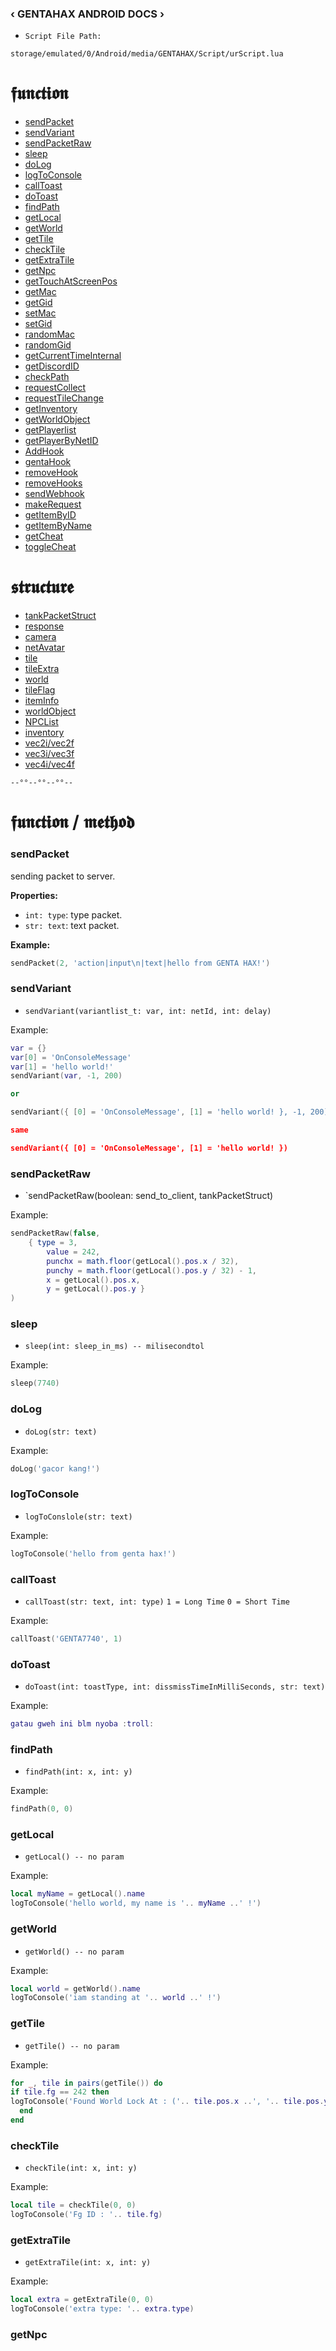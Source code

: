### ‹ GENTAHAX ANDROID DOCS ›

* `Script File Path:`
```
storage/emulated/0/Android/media/GENTAHAX/Script/urScript.lua
```

# 𝖋𝖚𝖓𝖈𝖙𝖎𝖔𝖓

* [sendPacket](#sendpacket)
* [sendVariant](#sendvariant)
* [sendPacketRaw](#sendpacketraw)
* [sleep](#sleep)
* [doLog](#dolog)
* [logToConsole](#logToConsole)
* [callToast](#callToast)
* [doToast](#dotoast)
* [findPath](#findpath)
* [getLocal](#getlocal)
* [getWorld](#getworld)
* [getTile](#gettile)
* [checkTile](#checktile)
* [getExtraTile](#getextratile)
* [getNpc](#getnpc)
* [getTouchAtScreenPos](#gettouchatscreenpos)
* [getMac](#getmac)
* [getGid](#getgid)
* [setMac](#setmac)
* [setGid](#setgid)
* [randomMac](#randommac)
* [randomGid](#randomgid)
* [getCurrentTimeInternal](#getcurrenttimeinternal)
* [getDiscordID](#getdiscordid)
* [checkPath](#checkpath)
* [requestCollect](#requestCollect)
* [requestTileChange](#requesttilechange)
* [getInventory](#getinventory)
* [getWorldObject](#getworldobject)
* [getPlayerlist](#getplayerlist)
* [getPlayerByNetID](#getplayerbynteid)
* [AddHook](#addhook)
* [gentaHook](#gentahook)
* [removeHook](#removehook)
* [removeHooks](#removehooks)
* [sendWebhook](#sendwebhook)
* [makeRequest](#makerequest)
* [getItemByID](#getitembyid)
* [getItemByName](#getitembyname)
* [getCheat](#getcheat)
* [toggleCheat](#togglecheat)

# 𝖘𝖙𝖗𝖚𝖈𝖙𝖚𝖗𝖊

* [tankPacketStruct](#tankpacketstruct)
* [response](#response)
* [camera](#camera)
* [netAvatar](#netavatar)
* [tile](#tile)
* [tileExtra](#tileextra)
* [world](#world)
* [tileFlag](#tileflag)
* [itemInfo](#iteminfo)
* [worldObject](#worldobject)
* [NPCList](#npclist)
* [inventory](#inventory)
* [vec2i/vec2f](#vec2i/vec2)
* [vec3i/vec3f](#vec3i/vec3f)
* [vec4i/vec4f](#vec4i/vec4f)

`--°°--°°--°°--`

# 𝖋𝖚𝖓𝖈𝖙𝖎𝖔𝖓 / 𝖒𝖊𝖙𝖍𝖔𝖉

### sendPacket
sending packet to server.

**Properties:**
* `int: type`: type packet.
* `str: text`: text packet.


**Example:**
```lua
sendPacket(2, 'action|input\n|text|hello from GENTA HAX!')
```

### sendVariant
* `sendVariant(variantlist_t: var, int: netId, int: delay)`

Example:
```lua
var = {}
var[0] = 'OnConsoleMessage'
var[1] = 'hello world!'
sendVariant(var, -1, 200)

or

sendVariant({ [0] = 'OnConsoleMessage', [1] = 'hello world! }, -1, 200)

same

sendVariant({ [0] = 'OnConsoleMessage', [1] = 'hello world! })
```

### sendPacketRaw
* `sendPacketRaw(boolean: send_to_client, tankPacketStruct)

Example:
```lua
sendPacketRaw(false,
	{ type = 3,
		value = 242,
		punchx = math.floor(getLocal().pos.x / 32),
		punchy = math.floor(getLocal().pos.y / 32) - 1,
		x = getLocal().pos.x,
		y = getLocal().pos.y }
)
```

### sleep
* `sleep(int: sleep_in_ms) -- milisecondtol`

Example:
```lua
sleep(7740)
```

### doLog
* `doLog(str: text)`

Example:
```lua
doLog('gacor kang!')
```

### logToConsole
* `logToConslole(str: text)`

Example:
```lua
logToConsole('hello from genta hax!')
```

### callToast
* `callToast(str: text, int: type)`
`1 = Long Time`
`0 = Short Time`

Example:
```lua
callToast('GENTA7740', 1)
```

### doToast
* `doToast(int: toastType, int: dissmissTimeInMilliSeconds, str: text)`

Example:
```lua
gatau gweh ini blm nyoba :troll:
```

### findPath
* `findPath(int: x, int: y)`

Example:
```lua
findPath(0, 0)
```

### getLocal
* `getLocal() -- no param`

Example:
```lua
local myName = getLocal().name
logToConsole('hello world, my name is '.. myName ..' !')
```

### getWorld
* `getWorld() -- no param`

Example:
```lua
local world = getWorld().name
logToConsole('iam standing at '.. world ..' !')
```

### getTile
* `getTile() -- no param`

Example:
```lua
for _, tile in pairs(getTile()) do 
if tile.fg == 242 then
logToConsole('Found World Lock At : ('.. tile.pos.x ..', '.. tile.pos.y ..')')
  end 
end
```

### checkTile
* `checkTile(int: x, int: y)`

Example:
```lua
local tile = checkTile(0, 0)
logToConsole('Fg ID : '.. tile.fg)
```

### getExtraTile
* `getExtraTile(int: x, int: y)`

Example:
```lua
local extra = getExtraTile(0, 0)
logToConsole('extra type: '.. extra.type)
```

### getNpc
